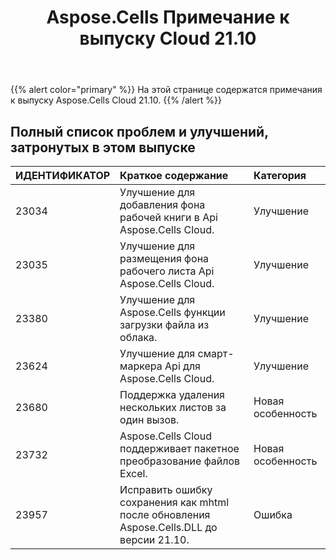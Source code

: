 ﻿---
title: Aspose.Cells Примечание к выпуску Cloud 21.10
second_title: Aspose.Cells Cloud Documen
type: docs
url: /ru/aspose-cells-cloud-21-10-release-notes/
description: Aspose.Cells Облако поддерживает Excel для создания, преобразования, слияния, разделения, защиты, операций с внутренними объектами и т. д.
weight: 12
---
{{% alert color="primary" %}} 
На этой странице содержатся примечания к выпуску Aspose.Cells Cloud 21.10.
{{% /alert %}} 
## **Полный список проблем и улучшений, затронутых в этом выпуске**
|**ИДЕНТИФИКАТОР**|**Краткое содержание**|**Категория**|
|:- |:- |:- |
|23034 |Улучшение для добавления фона рабочей книги в Api Aspose.Cells Cloud.| Улучшение|
|23035 |Улучшение для размещения фона рабочего листа Api Aspose.Cells Cloud.| Улучшение|
|23380 |Улучшение для Aspose.Cells функции загрузки файла из облака.| Улучшение|
|23624 |Улучшение для смарт-маркера Api для Aspose.Cells Cloud.| Улучшение|
|23680 |Поддержка удаления нескольких листов за один вызов.| Новая особенность|
|23732 |Aspose.Cells Cloud поддерживает пакетное преобразование файлов Excel.| Новая особенность|
|23957 |Исправить ошибку сохранения как mhtml после обновления Aspose.Cells.DLL до версии 21.10.| Ошибка|
